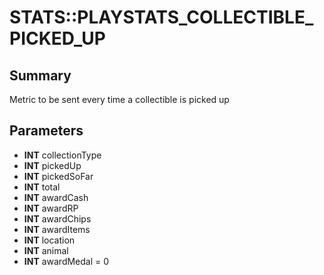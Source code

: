# STATS::PLAYSTATS_COLLECTIBLE_PICKED_UP

## Summary
Metric to be sent every time a collectible is picked up

## Parameters
* **INT** collectionType
* **INT** pickedUp
* **INT** pickedSoFar
* **INT** total
* **INT** awardCash
* **INT** awardRP
* **INT** awardChips
* **INT** awardItems
* **INT** location
* **INT** animal
* **INT** awardMedal = 0